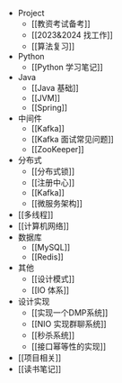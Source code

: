 - Project
	- [[教资考试备考]]
	- [[2023&2024 找工作]]
	- [[算法复习]]
- Python
	- [[Python 学习笔记]]
- Java
	- [[Java 基础]]
	- [[JVM]]
	- [[Spring]]
- 中间件
	- [[Kafka]]
	- [[Kafka 面试常见问题]]
	- [[ZooKeeper]]
- 分布式
	- [[分布式锁]]
	- [[注册中心]]
	- [[Kafka]]
	- [[微服务架构]]
- [[多线程]]
- [[计算机网络]]
- 数据库
	- [[MySQL]]
	- [[Redis]]
- 其他
	- [[设计模式]]
	- [[IO 体系]]
- 设计实现
	- [[实现一个DMP系统]]
	- [[NIO 实现群聊系统]]
	- [[秒杀系统]]
	- [[接口幂等性的实现]]
- [[项目相关]]
- [[读书笔记]]